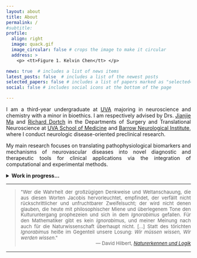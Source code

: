 ```yaml
---
layout: about
title: About
permalink: /
#subtitle:
profile:
  align: right
  image: quack.gif
  image_circular: false # crops the image to make it circular
  address: >
    <p> <tt>Figure 1. Kelvin Chen</tt> </p>

news: true  # includes a list of news items
latest_posts: false  # includes a list of the newest posts
selected_papers: false # includes a list of papers marked as "selected={true}"
social: false # includes social icons at the bottom of the page

---
```

<p style="text-align: justify;">I am a third-year undergraduate at <a href='https://www.virginia.edu/'>UVA</a> majoring in neuroscience and chemistry with a minor in bioethics. I am respectively advised by Drs. <a href='https://med.virginia.edu/faculty/faculty-listing/qga3zx/'>Jianjie Ma</a> and <a href='https://www.barrowneuro.org/person/richard-dortch-phd/'>Richard Dortch</a> in the Departments of Surgery and Translational Neuroscience at <a href='https://med.virginia.edu/'>UVA School of Medicine</a> and <a href='https://www.barrowneuro.org/'>Barrow Neurological Institute</a>, where I conduct neurologic disease-oriented preclinical research.</p>

<p style="text-align: justify;">My main research focuses on translating pathophysiological biomarkers and mechanisms of neurovascular diseases into novel diagnostic and therapeutic tools for clinical applications via the integration of computational and experimental methods.</p>

[comment]: <> (<p style="text-align: justify;">Please direct emails to <a href='mailto:ddw4hp@virginia.edu'><tt>ddw4hp [AT] virginia [DOT] edu</tt></a>.</p>)

<details>
<summary><b>Work in progress...</b></summary>
<br>
<div style="text-align: justify;">
Here are some of the current research projects that I am working on:

<br><br>

<b><i>1.</i></b> Treating cerebral ischemia-reperfusion injury by synergistically targeting MG53 and CitH3 with combination therapy to attenuate NETosis-associated neuroinflammation.

<p style="margin-top: 7px;"><b>Collaborator(s) @ UVA School of Medicine:</b> <a href='https://postdoc.virginia.edu/postdoc-directory/kyung-eun-lee'>Kyung Eun Lee</a>, Ph.D.; <a href='https://scholar.google.com/citations?user=hLSLyI0AAAAJ'>Jianjie Ma</a>, Ph.D.</p>


<b><i>2.</i></b> Mapping phenotypic and spatial heterogeneity of myeloid cell subtypes in the recombinase-mediated <i>RC::RLTG</i> reporter mouse following transient middle cerebral artery occlusion.

<p style="margin-top: 7px;"><b>Collaborator(s) @ UVA School of Medicine:</b> <a href='https://www.researchgate.net/profile/Khadijeh-Sharifi'>Khadijeh Sharifi</a>, Ph.D.; <a href='https://www.researchgate.net/profile/Petr-Tvrdik'>Petr Tvrdik</a>, Ph.D.</p>


<b><i>3.</i></b> Developing a Rician distributed multi-compartmental DWI-MRI signal simulation via Monte Carlo to assay pathologically realistic tissue microstructure in trauma-induced peripheral nerves.

<p style="margin-top: 7px;"><b>Collaborator(s) @ Barrow Neurological Institute:</b> <a href='https://scholar.google.com/citations?user=4HPMQf8AAAAJ&hl=en'>Thammathida Ketsiri</a>, Ph.D.; <a href='https://scholar.google.com/citations?user=0Nxp2WYAAAAJ&hl=en'>Richard Dortch</a>, Ph.D.</p>

</div>
</details>

<hr>

<blockquote style="text-align: justify; line-height: 1.2;">
    <font size="2">
        "Wer die Wahrheit der großzügigen Denkweise und Weltanschauung, die aus diesen Worten Jacobis hervorleuchtet, empfindet, der verfällt nicht rückschrittlicher und unfruchtbarer Zweifelsucht; der wird nicht denen glauben, die heute mit philosophischer Miene und überlegenem Tone den Kulturuntergang prophezeien und sich in dem <i>Ignorabimus</i> gefallen. Für den Mathematiker gibt es kein <i>Ignorabimus</i>, und meiner Meinung nach auch für die Naturwissenschaft überhaupt nicht. [...] Statt des törichten <i>Ignorabimus</i> heiße im Gegenteil unsere Losung: <i>Wir müssen wissen, Wir werden wissen</i>."
        <br><div style="text-align: right;">― David Hilbert, <a href="http://www.psiquadrat.de/downloads/hilbert_naturwissenschaft1930.pdf"><i>Naturerkennen und Logik</i></a></div>
    </font>
</blockquote>


<hr>
